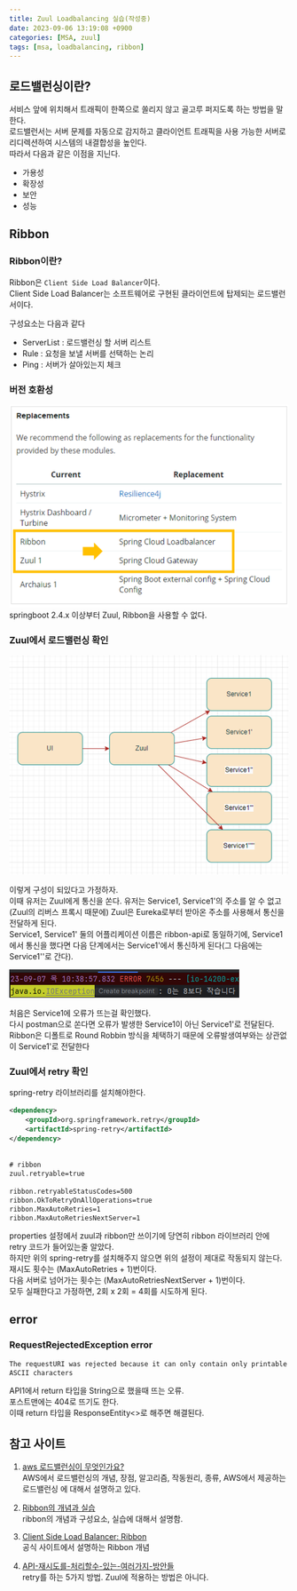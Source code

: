 ```yaml
---
title: Zuul Loadbalancing 실습(작성중)
date: 2023-09-06 13:19:08 +0900
categories: [MSA, zuul]
tags: [msa, loadbalancing, ribbon]     
---
```


## 로드밸런싱이란?
 서비스 앞에 위치해서 트래픽이 한쪽으로 쏠리지 않고 골고루 퍼지도록 하는 방법을 말한다.  
 로드밸런서는 서버 문제를 자동으로 감지하고 클라이언트 트래픽을 사용 가능한 서버로 리디렉션하여 시스템의 내결합성을 높인다.  
 따라서 다음과 같은 이점을 지닌다.  
 
- 가용성
- 확장성
- 보안
- 성능


## Ribbon
### Ribbon이란?
Ribbon은 `Client Side Load Balancer`이다.  
Client Side Load Balancer는 소프트웨어로 구현된 클라이언트에 탑제되는 로드밸런서이다.    

구성요소는 다음과 같다
- ServerList : 로드밸런싱 할 서버 리스트
- Rule : 요청을 보낼 서버를 선택하는 논리
- Ping : 서버가 살아있는지 체크

### 버전 호환성
![replacements of ribbon](https://raw.githubusercontent.com/mearyne/mdImgHost/master/_posts/2023-09-06-loadbalancing.md/64750310230948.png)  
springboot 2.4.x 이상부터 Zuul, Ribbon을 사용할 수 없다.  


### Zuul에서 로드밸런싱 확인
![zuul-loadbalancing](https://raw.githubusercontent.com/mearyne/mdImgHost/master/_posts/2023-09-06-loadbalancing.md/402550015250076.png)

이렇게 구성이 되있다고 가정하자.  
이때 유저는 Zuul에게 통신을 쏜다. 유저는 Service1, Service1'의 주소를 알 수 없고 (Zuul의 리버스 프록시 때문에) Zuul은 Eureka로부터 받아온 주소를 사용해서 통신을 전달하게 된다.  
Service1, Service1' 둘의 어플리케이션 이름은 ribbon-api로 동일하기에, Service1에서 통신을 했다면 다음 단계에서는 Service1'에서 통신하게 된다(그 다음에는 Service1''로 간다).

![error in 14100](https://raw.githubusercontent.com/mearyne/mdImgHost/master/_posts/2023-09-06-loadbalancing.md/103034510249374.png)

처음은 Service1에 오류가 뜨는걸 확인했다.  
다시 postman으로 쏜다면 오류가 발생한 Service1이 아닌 Service1'로 전달된다.  
Ribbon은 디폴트로 Round Robbin 방식을 체택하기 때문에 오류발생여부와는 상관없이 Service1'로 전달한다



### Zuul에서 retry 확인
spring-retry 라이브러리를 설치해야한다.  
```xml
<dependency>
	<groupId>org.springframework.retry</groupId>
	<artifactId>spring-retry</artifactId>
</dependency>
```

```properties

# ribbon
zuul.retryable=true

ribbon.retryableStatusCodes=500
ribbon.OkToRetryOnAllOperations=true
ribbon.MaxAutoRetries=1
ribbon.MaxAutoRetriesNextServer=1
```
properties 설정에서 zuul과 ribbon만 쓰이기에 당연히 ribbon 라이브러리 안에 retry 코드가 들어있는줄 알았다.    
하지만 위의 spring-retry를 설치해주지 않으면 위의 설정이 제대로 작동되지 않는다.    
재시도 횟수는 (MaxAutoRetries + 1)번이다.   
다음 서버로 넘어가는 횟수는 (MaxAutoRetriesNextServer + 1)번이다.  
모두 실패한다고 가정하면, 2회 x 2회 = 4회를 시도하게 된다.  



## error
### RequestRejectedException error
```
The requestURI was rejected because it can only contain only printable ASCII characters
```
API1에서 return 타입을 String으로 했을때 뜨는 오류.  
포스트맨에는 404로 뜨기도 한다.  
이때 return 타입을 ResponseEntity<>로 해주면 해결된다.  




## 참고 사이트
1. [aws 로드밸런싱이 무엇인가요?](https://aws.amazon.com/ko/what-is/load-balancing/)  
AWS에서 로드밸런싱의 개념, 장점, 알고리즘, 작동원리, 종류, AWS에서 제공하는 로드밸런싱 에 대해서 설명하고 있다.  


2. [Ribbon의 개념과 실습](https://sabarada.tistory.com/54)  
ribbon의 개념과 구성요소, 실습에 대해서 설명함.  


3. [Client Side Load Balancer: Ribbon](https://cloud.spring.io/spring-cloud-netflix/multi/multi_spring-cloud-ribbon.html)  
공식 사이트에서 설명하는 Ribbon 개념  


4. [API-재시도를-처리할수-있는-여러가지-방안들](https://velog.io/@garden6/API-재시도를-처리할수-있는-여러가지-방안들)  
retry를 하는 5가지 방법. Zuul에 적용하는 방법은 아니다.  
